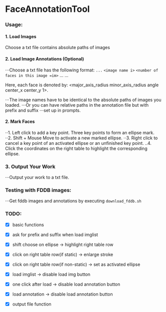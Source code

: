 # FaceAnnotationTool

### Usage:
#### 1. Load Images
Choose a txt file contains absolute paths of images

#### 2. Load Image Annotations (Optional)
⋅⋅⋅Choose a txt file has the following format:
``...``
``<image name i>``
``<number of faces in this image =im>``
<face i1>
<face i2>
...
<face im>
...

Here, each face is denoted by:
<major_axis_radius minor_axis_radius angle center_x center_y 1>.

⋅⋅⋅The image names have to be identical to the absolute paths of images you loaded.
⋅⋅⋅Or you can have relative paths in the annotation file but with prefix and suffix
⋅⋅⋅set up in prompts.

#### 2. Mark Faces
⋅⋅1. Left click to add a key point. Three key points to form an ellipse mark.
⋅⋅2. Shift + Mouse Move to activate a new marked ellipse.
⋅⋅3. Right click to cancel a key point of an activated ellipse or an unfinished 
key point.
..4. Click the coordinates on the right table to highlight the corresponding ellipse.

### 3. Output Your Work
⋅⋅⋅Output your work to a txt file.

### Testing with FDDB images:
⋅⋅⋅Get fddb images and annotations by executing `download_fddb.sh`



### TODO:
- [x]  basic functions
- [x]  ask for prefix and suffix when load imglist
- [x]  shift choose on ellipse -> highlight right table row
- [x]  click on right table row(if static) -> enlarge stroke
- [x]  click on right table row(if non-static) -> set as activated ellipse
- [x]  load imglist -> disable load img button
- [x]  one click after load -> disable load annotation button
- [x]  load annotation -> disable load annotation button
- [x]  output file function 


